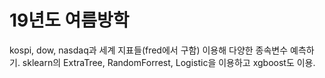 # 19년도 여름방학

kospi, dow, nasdaq과 세계 지표들(fred에서 구함) 이용해 다양한 종속변수 예측하기.
sklearn의 ExtraTree, RandomForrest, Logistic을 이용하고 xgboost도 이용.
